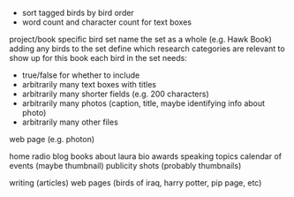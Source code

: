 - sort tagged birds by bird order
- word count and character count for text boxes


project/book specific bird set
name the set as a whole (e.g. Hawk Book)
adding any birds to the set
define which research categories are relevant to show up for this book
each bird in the set needs:
- true/false for whether to include
- arbitrarily many text boxes with titles
- arbitrarily many shorter fields (e.g. 200 characters)
- arbitrarily many photos (caption, title, maybe identifying info about photo)
- arbitrarily many other files


web page (e.g. photon)


home
radio
blog
books
about laura
  bio
  awards
  speaking topics
  calendar of events (maybe thumbnail)
  publicity shots (probably thumbnails)

writing (articles)
web pages (birds of iraq, harry potter, pip page, etc)
